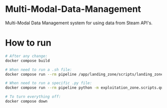 # Multi-Modal-Data-Management
Multi-Modal Data Management system for using data from Steam API's.

# How to run

```bash
# After any change:
docker compose build
```

```bash
# When need to run a .sh file:
docker compose run --rm pipeline /app/landing_zone/scripts/landing_zone.sh 
```

```bash
# When need to run a specific .py file:
docker compose run --rm pipeline python -m exploitation_zone.scripts.query # Notice it doesn't have the .py
```

```bash
# To turn everything off:
docker compose down
```
